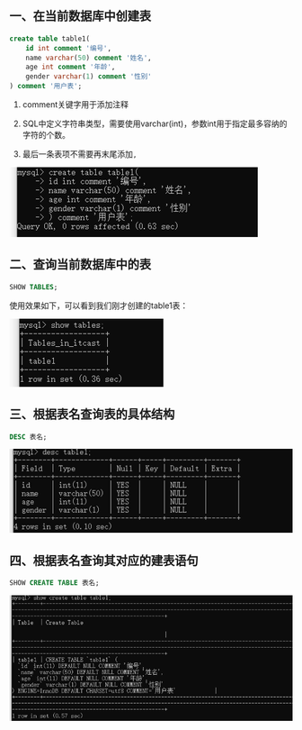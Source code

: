 ## 一、在当前数据库中创建表

```sql
create table table1(
    id int comment '编号',
    name varchar(50) comment '姓名',
    age int comment '年龄',
    gender varchar(1) comment '性别'
) comment '用户表';
```

1. comment关键字用于添加注释

2. SQL中定义字符串类型，需要使用varchar(int)，参数int用于指定最多容纳的字符的个数。

3. 最后一条表项不需要再末尾添加`,`

![image-20221229205644842](08.DDL表操作-创建&查询.assets/image-20221229205644842.png)

## 二、查询当前数据库中的表

```sql
SHOW TABLES;
```

使用效果如下，可以看到我们刚才创建的table1表：

![image-20221229205856411](08.DDL表操作-创建&查询.assets/image-20221229205856411.png)

## 三、根据表名查询表的具体结构

```sql
DESC 表名;
```

![image-20221229210027380](08.DDL表操作-创建&查询.assets/image-20221229210027380.png)

## 四、根据表名查询其对应的建表语句

```sql
SHOW CREATE TABLE 表名;
```



![image-20221229210358235](08.DDL表操作-创建&查询.assets/image-20221229210358235.png)